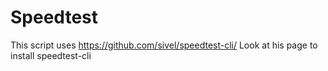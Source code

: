 # Speedtest


This script uses https://github.com/sivel/speedtest-cli/
Look at his page to install speedtest-cli 
